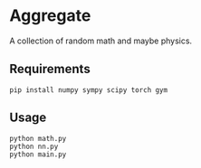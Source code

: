# Aggregate

A collection of random math and maybe physics.

## Requirements
```
pip install numpy sympy scipy torch gym
```

## Usage

```
python math.py
python nn.py
python main.py
```